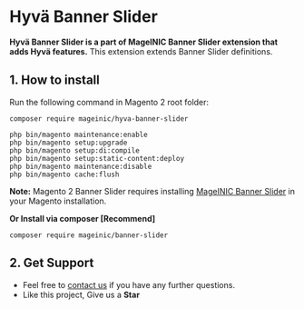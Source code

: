 # Hyvä Banner Slider

**Hyvä Banner Slider is a part of MageINIC Banner Slider extension that adds Hyvä features.** This extension extends Banner Slider definitions.

## 1. How to install

Run the following command in Magento 2 root folder:

```
composer require mageinic/hyva-banner-slider

php bin/magento maintenance:enable
php bin/magento setup:upgrade
php bin/magento setup:di:compile
php bin/magento setup:static-content:deploy
php bin/magento maintenance:disable
php bin/magento cache:flush
```

**Note:**
Magento 2 Banner Slider requires installing [MageINIC Banner Slider](https://github.com/mageinic/banner-slider) in your Magento installation.

**Or Install via composer [Recommend]**
```
composer require mageinic/banner-slider
```

## 2. Get Support

- Feel free to [contact us](https://www.mageinic.com/contact.html) if you have any further questions.
- Like this project, Give us a **Star**
